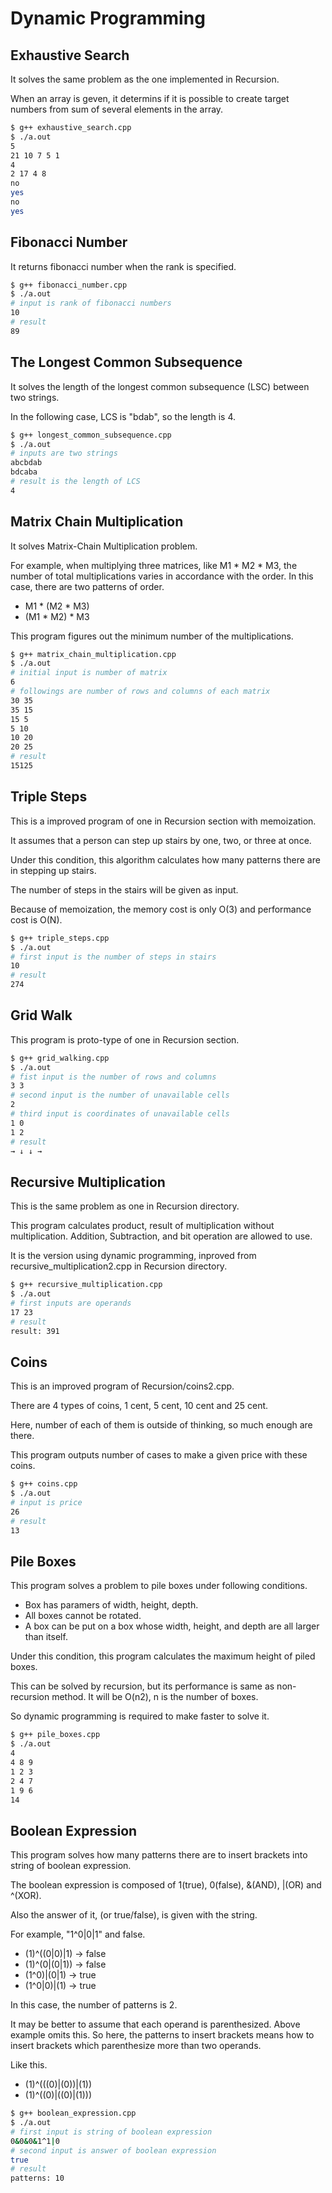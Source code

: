 # Dynamic Programming

## Exhaustive Search

It solves the same problem as the one implemented in Recursion.

When an array is geven, it determins if it is possible to create target numbers from sum of several elements in the array.

```bash
$ g++ exhaustive_search.cpp
$ ./a.out
5
21 10 7 5 1
4
2 17 4 8
no
yes
no
yes
```

## Fibonacci Number

It returns fibonacci number when the rank is specified.

```bash
$ g++ fibonacci_number.cpp
$ ./a.out
# input is rank of fibonacci numbers
10
# result
89
```

## The Longest Common Subsequence

It solves the length of the longest common subsequence (LSC) between two strings.

In the following case, LCS is "bdab", so the length is 4.

```bash
$ g++ longest_common_subsequence.cpp
$ ./a.out
# inputs are two strings
abcbdab
bdcaba
# result is the length of LCS
4
```

## Matrix Chain Multiplication

It solves Matrix-Chain Multiplication problem.

For example, when multiplying three matrices, like M1 \* M2 \* M3, the number of total multiplications varies in accordance with the order.
In this case, there are two patterns of order.

- M1 \* (M2 \* M3)
- (M1 \* M2) \* M3

This program figures out the minimum number of the multiplications.

```bash
$ g++ matrix_chain_multiplication.cpp
$ ./a.out
# initial input is number of matrix
6
# followings are number of rows and columns of each matrix
30 35
35 15
15 5
5 10
10 20
20 25
# result
15125
```

## Triple Steps

This is a improved program of one in Recursion section with memoization.

It assumes that a person can step up stairs by one, two, or three at once.

Under this condition, this algorithm calculates how many patterns there are in stepping up stairs.

The number of steps in the stairs will be given as input.

Because of memoization, the memory cost is only O(3) and performance cost is O(N).

```bash
$ g++ triple_steps.cpp
$ ./a.out
# first input is the number of steps in stairs
10
# result
274
```

## Grid Walk

This program is proto-type of one in Recursion section.

```bash
$ g++ grid_walking.cpp
$ ./a.out
# fist input is the number of rows and columns
3 3
# second input is the number of unavailable cells
2
# third input is coordinates of unavailable cells
1 0
1 2
# result
→ ↓ ↓ →
```

## Recursive Multiplication

This is the same problem as one in Recursion directory.

This program calculates product, result of multiplication without multiplication.
Addition, Subtraction, and bit operation are allowed to use.

It is the version using dynamic programming, inproved from recursive_multiplication2.cpp in Recursion directory.

```bash
$ g++ recursive_multiplication.cpp
$ ./a.out
# first inputs are operands
17 23
# result
result: 391
```

## Coins

This is an improved program of Recursion/coins2.cpp.

There are 4 types of coins, 1 cent, 5 cent, 10 cent and 25 cent.

Here, number of each of them is outside of thinking, so much enough are there.

This program outputs number of cases to make a given price with these coins.

```bash
$ g++ coins.cpp
$ ./a.out
# input is price
26
# result
13
```

## Pile Boxes

This program solves a problem to pile boxes under following conditions.

- Box has paramers of width, height, depth.
- All boxes cannot be rotated.
- A box can be put on a box whose width, height, and depth are all larger than itself.

Under this condition, this program calculates the maximum height of piled boxes.

This can be solved by recursion, but its performance is same as non-recursion method.
It will be O(n2), n is the number of boxes.

So dynamic programming is required to make faster to solve it.

```bash
$ g++ pile_boxes.cpp
$ ./a.out
4
4 8 9
1 2 3
2 4 7
1 9 6
14
```

## Boolean Expression

This program solves how many patterns there are to insert brackets into string of boolean expression.

The boolean expression is composed of 1(true), 0(false), &(AND), |(OR) and ^(XOR).

Also the answer of it, (or true/false), is given with the string.

For example, "1^0|0|1" and false.

- (1)^((0|0)|1) -> false
- (1)^(0|(0|1)) -> false
- (1^0)|(0|1) -> true
- (1^0|0)|(1) -> true

In this case, the number of patterns is 2.

It may be better to assume that each operand is parenthesized.
Above example omits this.
So here, the patterns to insert brackets means how to insert brackets which parenthesize more than two operands.

Like this.

- (1)^(((0)|(0))|(1))
- (1)^((0)|((0)|(1)))

```bash
$ g++ boolean_expression.cpp
$ ./a.out
# first input is string of boolean expression
0&0&0&1^1|0
# second input is answer of boolean expression
true
# result
patterns: 10
```
